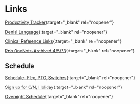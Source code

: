 # Links

[Productivity Tracker](https://mygainwell-my.sharepoint.com.mcas.ms/:x:/r/personal/christopher_nguyen_gainwelltechnologies_com/_layouts/15/guestaccess.aspx?e=KxvSYp&share=EckFdrT0BkRAhBGjD_rxzP0BeNvjg33BlhiZ8UUpkkUv4Q){:target="_blank" rel="noopener"}

[Denial Language](https://mygainwell-my.sharepoint.com.mcas.ms/:w:/r/personal/rachel_carpenter_gainwelltechnologies_com/_layouts/15/Doc.aspx?sourcedoc=%7Be78364d9-082c-41c5-9902-8f8ac94900ed%7D&action=view&wdAccPdf=0&wdparaid=50524F51){:target="_blank" rel="noopener"}

[Clinical Reference Links](https://mygainwell-my.sharepoint.com/:w:/r/personal/christopher_nguyen_gainwelltechnologies_com/Documents/Evergreen/Emails/Links.docx?d=wd3bd579a9b654a4da6c4ae55412c76ce&csf=1&web=1&e=ywdTAI){:target="_blank" rel="noopener"}

[Rph OneNote-Archived 4/5/23](https://mygainwell-my.sharepoint.com/:o:/g/personal/christopher_nguyen_gainwelltechnologies_com/Euu4s0RdHjNDnupPpsfuIxsB6NBnxIjQFsNpvED0RqeMzw?e=HR4d0o){:target="_blank" rel="noopener"}

## Schedule

[Schedule- Flex, PTO, Switches](https://mygainwell-my.sharepoint.com.mcas.ms/:x:/r/personal/cassandra_roach_gainwelltechnologies_com/_layouts/15/doc2.aspx?sourcedoc=%7B18F055B7-E916-4C9D-8FFD-57510789B0F9%7D&file=New%2012%20week%20base%20schedule%20start%203-20%20-%20master%20copy.xlsx&action=default&mobileredirect=true&cid=339f2504-cb61-4204-aa9a-31252e311a3f){:target="_blank" rel="noopener"}

[Sign up for O/N, Holiday](https://mygainwell-my.sharepoint.com.mcas.ms/:x:/g/personal/christopher_nguyen_gainwelltechnologies_com/EVsbwDWlIg5KsDj-gR8UjkgBV4QYb9AUI5B8Jlbpk7SjeA?e=4%3AXMs5Gp&at=9&CID=5CCE8570-00ED-4C3F-A4B0-109F1B77EA06&wdLOR=c56C50853-6098-4DA1-AE17-FC1333C71951){:target="_blank" rel="noopener"}

[Overnight Schedule](https://mygainwell-my.sharepoint.com/:u:/r/personal/christopher_nguyen_gainwelltechnologies_com/Documents/Evergreen/Emails/Overnight%20Oncall%20for%20April.msg?csf=1&web=1&e=dtcSuj){:target="_blank" rel="noopener"}






